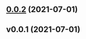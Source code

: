 
<a name="0.0.2"></a>
## [0.0.2](https://github.com/hojland/mlflow/compare/v0.0.1...0.0.2) (2021-07-01)


<a name="v0.0.1"></a>
## v0.0.1 (2021-07-01)
